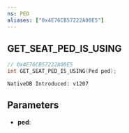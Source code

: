```yaml
---
ns: PED
aliases: ["0x4E76CB57222A00E5"]
---
```

## GET_SEAT_PED_IS_USING

```c
// 0x4E76CB57222A00E5
int GET_SEAT_PED_IS_USING(Ped ped);
```

```
NativeDB Introduced: v1207
```

## Parameters
* **ped**:
